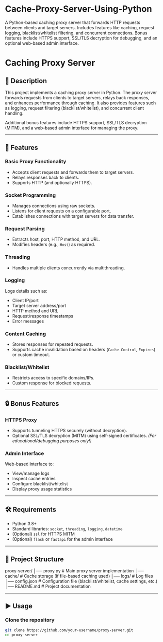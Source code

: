 # Cache-Proxy-Server-Using-Python
A Python-based caching proxy server that forwards HTTP requests between clients and target servers. Includes features like caching, request logging, blacklist/whitelist filtering, and concurrent connections. Bonus features include HTTPS support, SSL/TLS decryption for debugging, and an optional web-based admin interface.


# Caching Proxy Server

## 📖 Description
This project implements a caching proxy server in Python. The proxy server forwards requests from clients to target servers, relays back responses, and enhances performance through caching. It also provides features such as logging, request filtering (blacklist/whitelist), and concurrent client handling.

Additional bonus features include HTTPS support, SSL/TLS decryption (MITM), and a web-based admin interface for managing the proxy.

---

## 🚀 Features

### Basic Proxy Functionality
- Accepts client requests and forwards them to target servers.
- Relays responses back to clients.
- Supports HTTP (and optionally HTTPS).

### Socket Programming
- Manages connections using raw sockets.
- Listens for client requests on a configurable port.
- Establishes connections with target servers for data transfer.

### Request Parsing
- Extracts host, port, HTTP method, and URL.
- Modifies headers (e.g., `Host`) as required.

### Threading
- Handles multiple clients concurrently via multithreading.

### Logging
Logs details such as:
- Client IP/port
- Target server address/port
- HTTP method and URL
- Request/response timestamps
- Error messages

### Content Caching
- Stores responses for repeated requests.
- Supports cache invalidation based on headers (`Cache-Control`, `Expires`) or custom timeout.

### Blacklist/Whitelist
- Restricts access to specific domains/IPs.
- Custom response for blocked requests.

---

## 🔒 Bonus Features

### HTTPS Proxy
- Supports tunneling HTTPS securely (without decryption).
- Optional SSL/TLS decryption (MITM) using self-signed certificates. *(For educational/debugging purposes only!)*

### Admin Interface
Web-based interface to:
- View/manage logs
- Inspect cache entries
- Configure blacklist/whitelist
- Display proxy usage statistics

---

## 🛠️ Requirements
- Python 3.8+
- Standard libraries: `socket`, `threading`, `logging`, `datetime`
- (Optional) `ssl` for HTTPS MITM
- (Optional) `flask` or `fastapi` for the admin interface

---

## 📂 Project Structure
proxy-server/
│── proxy.py # Main proxy server implementation
│── cache/ # Cache storage (if file-based caching used)
│── logs/ # Log files
│── config.json # Configuration file (blacklist/whitelist, cache settings, etc.)
│── README.md # Project documentation


---

## ▶️ Usage

### Clone the repository
```bash
git clone https://github.com/your-username/proxy-server.git
cd proxy-server





